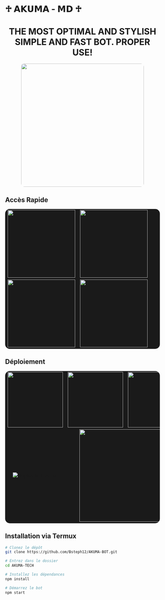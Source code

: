 # ♱ 𝗔𝗞𝗨𝗠𝗔 - 𝗠𝗗 ♱

<h1 align="center">THE MOST OPTIMAL AND STYLISH SIMPLE AND FAST BOT. PROPER USE!</h1>

<div align="center">
  <img src="https://i.postimg.cc/dVt0xNDH/t-l-chargement-1.gif" width="400" style="border-radius:10px">
</div>

##  Accès Rapide

<table align="center" cellpadding="10" style="border-radius:15px;background:#1a1a1a;border:none">
  <tr>
    <td align="center" style="border:none">
      <a href="https://akuma-tech.onrender.com/pair">
        <img src="https://img.shields.io/badge/_Session_ID_HERE-B36FF6?style=for-the-badge&logo=link&logoColor=black" width="220">
      </a>
    </td>
    <td align="center" style="border:none">
      <a href="https://github.com/Bsteph12/AKUMA-BOT/fork">
        <img src="https://img.shields.io/badge/fork_repos-181717?style=for-the-badge&logo=github&logoColor=white" width="220">
      </a>
    </td>
  </tr>
  <tr>
    <td align="center" style="border:none">
       <a href="https://github.com/Bsteph12/AKUMA-BOT/archive/refs/heads/main.zip">
        <img src="https://img.shields.io/badge/_ZIP_FILE-0078D4?style=for-the-badge&logo=windows&logoColor=white" width="220">
      </a>
    </td>
    <td align="center" style="border:none">
      <a href="https://whatsapp.com/channel/0029Vb6DrnUHAdNQtz2GC307">
        <img src="https://img.shields.io/badge/WhatsApp_Channel-25D366?style=for-the-badge&logo=whatsapp&logoColor=white" width="220">
      </a>
    </td>
  </tr>
</table>

## Déploiement

<table align="center" cellpadding="10" style="border-radius:15px;background:#1a1a1a;border:none">
  <tr>
    <td align="center" style="border:none">
      <a href="https://render.com/deploy">
        <img src="https://img.shields.io/badge/Render-46E3B7?style=for-the-badge&logo=render&logoColor=white" width="180">
      </a>
    </td>
    <td align="center" style="border:none">
      <a href="https://railway.app/new">
        <img src="https://img.shields.io/badge/Railway-0B0D0E?style=for-the-badge&logo=railway&logoColor=white" width="180">
      </a>
    </td>
     <td align="center" style="border:none">
      <a href="https://app.koyeb.com/deploy">
        <img src="https://img.shields.io/badge/Koyeb-121212?style=for-the-badge&logo=koyeb&logoColor=white" width="180">
      </a>
    </td>
  </tr>
    <tr>
    <td align="center" style="border:none">
     <a href="https://heroku.com/deploy?template=https://github.com/Bsteph12/AKUMA-BOT">
  <img src="https://www.herokucdn.com/deploy/button.svg" alt="Deploy to Heroku">
</a>
    </td>
    <td align="center" style="border:none" colspan="2">
      <a href="https://bot-hosting.net/">
        <img src="https://img.shields.io/badge/Bot_Hosting-7289DA?style=for-the-badge&logo=discord&logoColor=white" width="300">
      </a>
    </td>
  </tr>
</table>

##  Installation via Termux

```bash
# Clonez le dépôt
git clone https://github.com/Bsteph12/AKUMA-BOT.git

# Entrez dans le dossier
cd AKUMA-TECH

# Installez les dépendances
npm install

# Démarrez le bot
npm start

